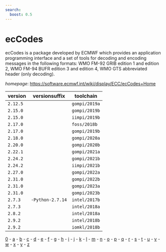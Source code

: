 ```yaml
---
search:
  boost: 0.5
---
```

# ecCodes

ecCodes is a package developed by ECMWF which provides an application programming interface and  a set of tools for decoding and encoding messages in the following formats: WMO FM-92 GRIB edition 1 and edition 2,  WMO FM-94 BUFR edition 3 and edition 4, WMO GTS abbreviated header (only decoding).

*homepage*: <https://software.ecmwf.int/wiki/display/ECC/ecCodes+Home>

version | versionsuffix | toolchain
--------|---------------|----------
``2.12.5`` |  | ``gompi/2019a``
``2.15.0`` |  | ``gompi/2019b``
``2.15.0`` |  | ``iimpi/2019b``
``2.17.0`` |  | ``foss/2018b``
``2.17.0`` |  | ``gompi/2019b``
``2.18.0`` |  | ``gompi/2020a``
``2.20.0`` |  | ``gompi/2020b``
``2.22.1`` |  | ``gompi/2021a``
``2.24.2`` |  | ``gompi/2021b``
``2.24.2`` |  | ``iimpi/2021b``
``2.27.0`` |  | ``gompi/2022a``
``2.31.0`` |  | ``gompi/2022b``
``2.31.0`` |  | ``gompi/2023a``
``2.31.0`` |  | ``gompi/2023b``
``2.7.3`` | ``-Python-2.7.14`` | ``intel/2017b``
``2.7.3`` |  | ``intel/2018a``
``2.8.2`` |  | ``intel/2018a``
``2.9.2`` |  | ``intel/2018b``
``2.9.2`` |  | ``iomkl/2018b``

[0](../0/index.md) - [a](../a/index.md) - [b](../b/index.md) - [c](../c/index.md) - [d](../d/index.md) - [e](../e/index.md) - [f](../f/index.md) - [g](../g/index.md) - [h](../h/index.md) - [i](../i/index.md) - [j](../j/index.md) - [k](../k/index.md) - [l](../l/index.md) - [m](../m/index.md) - [n](../n/index.md) - [o](../o/index.md) - [p](../p/index.md) - [q](../q/index.md) - [r](../r/index.md) - [s](../s/index.md) - [t](../t/index.md) - [u](../u/index.md) - [v](../v/index.md) - [w](../w/index.md) - [x](../x/index.md) - [y](../y/index.md) - [z](../z/index.md)

